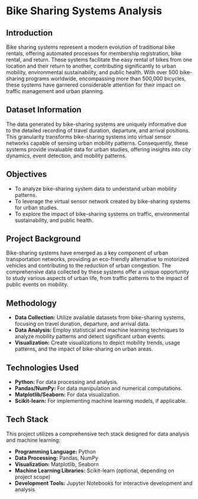 
# Bike Sharing Systems Analysis

## Introduction
Bike sharing systems represent a modern evolution of traditional bike rentals, offering automated processes for membership registration, bike rental, and return. These systems facilitate the easy rental of bikes from one location and their return to another, contributing significantly to urban mobility, environmental sustainability, and public health. With over 500 bike-sharing programs worldwide, encompassing more than 500,000 bicycles, these systems have garnered considerable attention for their impact on traffic management and urban planning.

## Dataset Information
The data generated by bike-sharing systems are uniquely informative due to the detailed recording of travel duration, departure, and arrival positions. This granularity transforms bike-sharing systems into virtual sensor networks capable of sensing urban mobility patterns. Consequently, these systems provide invaluable data for urban studies, offering insights into city dynamics, event detection, and mobility patterns.

## Objectives
- To analyze bike-sharing system data to understand urban mobility patterns.
- To leverage the virtual sensor network created by bike-sharing systems for urban studies.
- To explore the impact of bike-sharing systems on traffic, environmental sustainability, and public health.

## Project Background
Bike-sharing systems have emerged as a key component of urban transportation networks, providing an eco-friendly alternative to motorized vehicles and contributing to the reduction of urban congestion. The comprehensive data collected by these systems offer a unique opportunity to study various aspects of urban life, from traffic patterns to the impact of public events on mobility.

## Methodology
- **Data Collection:** Utilize available datasets from bike-sharing systems, focusing on travel duration, departure, and arrival data.
- **Data Analysis:** Employ statistical and machine learning techniques to analyze mobility patterns and detect significant urban events.
- **Visualization:** Create visualizations to depict mobility trends, usage patterns, and the impact of bike-sharing on urban areas.

## Technologies Used
- **Python:** For data processing and analysis.
- **Pandas/NumPy:** For data manipulation and numerical computations.
- **Matplotlib/Seaborn:** For data visualization.
- **Scikit-learn:** For implementing machine learning models, if applicable.

## Tech Stack
This project utilizes a comprehensive tech stack designed for data analysis and machine learning:
- **Programming Language:** Python
- **Data Processing:** Pandas, NumPy
- **Visualization:** Matplotlib, Seaborn
- **Machine Learning Libraries:** Scikit-learn (optional, depending on project scope)
- **Development Tools:** Jupyter Notebooks for interactive development and analysis
